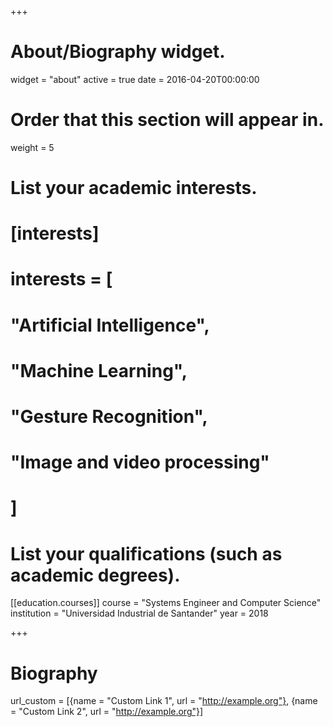 +++
# About/Biography widget.
widget = "about"
active = true
date = 2016-04-20T00:00:00

# Order that this section will appear in.
weight = 5

# List your academic interests.
# [interests]
#  interests = [
#    "Artificial Intelligence",
#    "Machine Learning",
#    "Gesture Recognition",
#    "Image and video processing"
#  ]

# List your qualifications (such as academic degrees).
[[education.courses]]
  course = "Systems Engineer and Computer Science"
  institution = "Universidad Industrial de Santander"
  year = 2018
  
+++
# Biography
 
url_custom = [{name = "Custom Link 1", url = "http://example.org"},
              {name = "Custom Link 2", url = "http://example.org"}]
